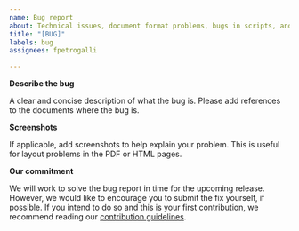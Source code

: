 ```yaml
---
name: Bug report
about: Technical issues, document format problems, bugs in scripts, and so on.
title: "[BUG]"
labels: bug
assignees: fpetrogalli

---
```


**Describe the bug**

A clear and concise description of what the bug is. Please add
references to the documents where the bug is.

**Screenshots**

If applicable, add screenshots to help explain your problem. This is
useful for layout problems in the PDF or HTML pages.

**Our commitment**

We will work to solve the bug report in time for the upcoming
release. However, we would like to encourage you to submit the fix
yourself, if possible. If you intend to do so and this is your first
contribution, we recommend reading our [contribution
guidelines](../../CONTRIBUTING.md).
